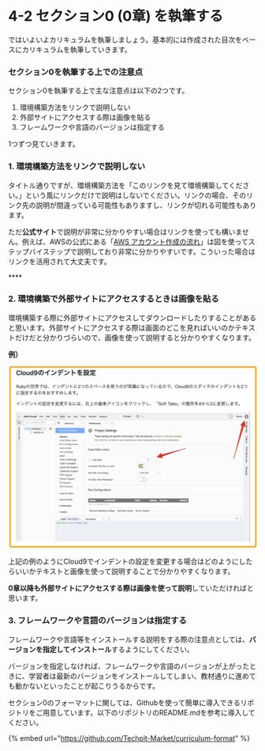 # 4-2 セクション0 \(0章\) を執筆する

ではいよいよカリキュラムを執筆しましょう。基本的には作成された目次をベースにカリキュラムを執筆していきます。



### セクション0を執筆する上での注意点

セクション0を執筆する上で主な注意点は以下の2つです。

1. 環境構築方法をリンクで説明しない
2. 外部サイトにアクセスする際は画像を貼る
3. フレームワークや言語のバージョンは指定する

1つずつ見ていきます。



### 1. 環境構築方法をリンクで説明しない

タイトル通りですが、環境構築方法を「このリンクを見て環境構築してください。」という風にリンクだけで説明はしないでください。リンクの場合、そのリンク先の説明が間違っている可能性もありますし、リンクが切れる可能性もあります。

ただ**公式サイト**で説明が非常に分かりやすい場合はリンクを使っても構いません。例えば、AWSの公式にある「[AWS アカウント作成の流れ](https://aws.amazon.com/jp/register-flow/)」は図を使ってステップバイステップで説明しており非常に分かりやすいです。こういった場合はリンクを活用されて大丈夫です。

\*\*\*\*

### 2. 環境構築で外部サイトにアクセスするときは画像を貼る

環境構築する際に外部サイトにアクセスしてダウンロードしたりすることがあると思います。外部サイトにアクセスする際は画面のどこを見ればいいのかテキストだけだと分かりづらいので、画像を使って説明すると分かりやすくなります。

**例）**

![](../.gitbook/assets/cloud9-2.png)

上記の例のようにCloud9でインデントの設定を変更する場合はどのようにしたらいいかテキストと画像を使って説明することで分かりやすくなります。

**0章以降も外部サイトにアクセスする際は画像を使って説明**していただければと思います。





### 3. フレームワークや言語のバージョンは指定する

フレームワークや言語等をインストールする説明をする際の注意点としては、**バージョンを指定してインストール**するようにしてください。

バージョンを指定しなければ、フレームワークや言語のバージョンが上がったときに、学習者は最新のバージョンをインストールしてしまい、教材通りに進めても動かないといったことが起こりうるからです。



セクション0のフォーマットに関しては、Githubを使って簡単に導入できるリポジトリをご用意しています。以下のリポジトリのREADME.mdを参考に導入してください。

{% embed url="https://github.com/Techpit-Market/curriculum-format" %}

